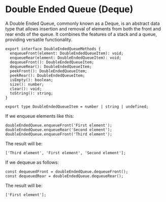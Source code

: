 # Double Ended Queue (Deque)

A Double Ended Queue, commonly known as a Deque, is an abstract data type that allows insertion and removal of elements from both the front and rear ends of the queue. It combines the features of a stack and a queue, providing versatile functionality.

```tsx
export interface DoubleEndedQueueMethods {
  enqueueFront(element: DoubleEndedQueueItem): void;
  enqueueRear(element: DoubleEndedQueueItem): void;
  dequeueFront(): DoubleEndedQueueItem;
  dequeueRear(): DoubleEndedQueueItem;
  peekFront(): DoubleEndedQueueItem;
  peekRear(): DoubleEndedQueueItem;
  isEmpty(): boolean;
  size(): number;
  clear(): void;
  toString(): string;
}

export type DoubleEndedQueueItem = number | string | undefined;
```

If we enqueue elements like this:

```tsx
doubleEndedQueue.enqueueFront('First element');
doubleEndedQueue.enqueueRear('Second element');
doubleEndedQueue.enqueueFront('Third element');
```

The result will be:

```tsx
['Third element', 'First element', 'Second element'];
```

If we dequeue as follows:

```tsx
const dequeuedFront = doubleEndedQueue.dequeueFront();
const dequeuedRear = doubleEndedQueue.dequeueRear();
```

The result will be:

```tsx
['First element'];
```
